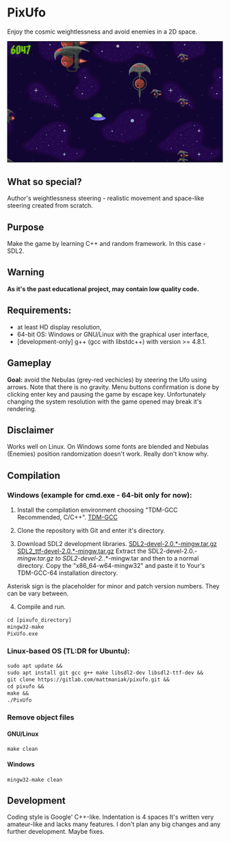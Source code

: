 # PixUfo
Enjoy the cosmic weightlessness and avoid enemies in a 2D space.

![image](screenshot.png "Gameplay in PixUfo")

## What so special?
Author's weightlessness steering - realistic movement and space-like steering
created from scratch.

## Purpose
Make the game by learning C++ and random framework. In this case - SDL2.

## Warning
**As it's the past educational project, may contain low quality code.**

## Requirements:
- at least HD display resolution,
- 64-bit OS: Windows or GNU/Linux with the graphical user interface,
- [development-only] g++ (gcc with libstdc++) with version >= 4.8.1.

## Gameplay
**Goal:** avoid the Nebulas (grey-red vechicles) by steering the Ufo using
arrows. Note that there is no gravity. Menu buttons confirmation is done by
clicking enter key and pausing the game by escape key. Unfortunately changing
the system resolution with the game opened may break it's rendering.

## Disclaimer
Works well on Linux. On Windows some fonts are blended and Nebulas (Enemies)
position randomization doesn't work. Really don't know why.

## Compilation
### Windows (example for cmd.exe - 64-bit only for now):
1. Install the compilation environment choosing "TDM-GCC Recommended, C/C++".
[TDM-GCC](http://tdm-gcc.tdragon.net/)

2. Clone the repository with Git and enter it's directory.

3. Download SDL2 development libraries.
[SDL2-devel-2.0.*-mingw.tar.gz](https://www.libsdl.org/download-2.0.php)
[SDL2_ttf-devel-2.0.*-mingw.tar.gz](https://www.libsdl.org/projects/SDL_ttf/)
Extract the SDL2-devel-2.0.*-mingw.tar.gz to SDL2-devel-2.*.*-mingw.tar and
then to a normal directory. Copy the "x86_64-w64-mingw32" and paste it to Your's
TDM-GCC-64 installation directory.

Asterisk sign is the placeholder for minor and patch version numbers. They can
be vary between.

4. Compile and run.
```
cd [pixufo_directory]
mingw32-make
PixUfo.exe
```

### Linux-based OS (TL:DR for Ubuntu):
```
sudo apt update &&
sudo apt install git gcc g++ make libsdl2-dev libsdl2-ttf-dev &&
git clone https://gitlab.com/mattmaniak/pixufo.git &&
cd pixufo &&
make &&
./PixUfo
```

### Remove object files
#### GNU/Linux
```
make clean
```
#### Windows
```
mingw32-make clean
```

## Development
Coding style is Google' C++-like. Indentation is 4 spaces It's written very
amateur-like and lacks many features. I don't plan any big changes and any
further development. Maybe fixes.
